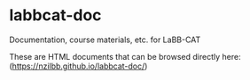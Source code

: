 # labbcat-doc

Documentation, course materials, etc. for LaBB-CAT

These are HTML documents that can be browsed directly here:
(https://nzilbb.github.io/labbcat-doc/)